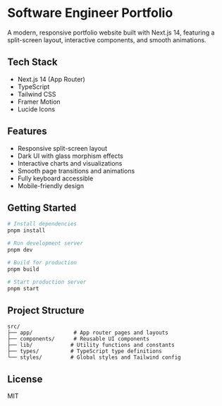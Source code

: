 # Software Engineer Portfolio

A modern, responsive portfolio website built with Next.js 14, featuring a split-screen layout, interactive components, and smooth animations.

## Tech Stack

-   Next.js 14 (App Router)
-   TypeScript
-   Tailwind CSS
-   Framer Motion
-   Lucide Icons

## Features

-   Responsive split-screen layout
-   Dark UI with glass morphism effects
-   Interactive charts and visualizations
-   Smooth page transitions and animations
-   Fully keyboard accessible
-   Mobile-friendly design

## Getting Started

```bash
# Install dependencies
pnpm install

# Run development server
pnpm dev

# Build for production
pnpm build

# Start production server
pnpm start
```

## Project Structure

```
src/
├── app/             # App router pages and layouts
├── components/      # Reusable UI components
├── lib/            # Utility functions and constants
├── types/          # TypeScript type definitions
└── styles/         # Global styles and Tailwind config
```

## License

MIT
